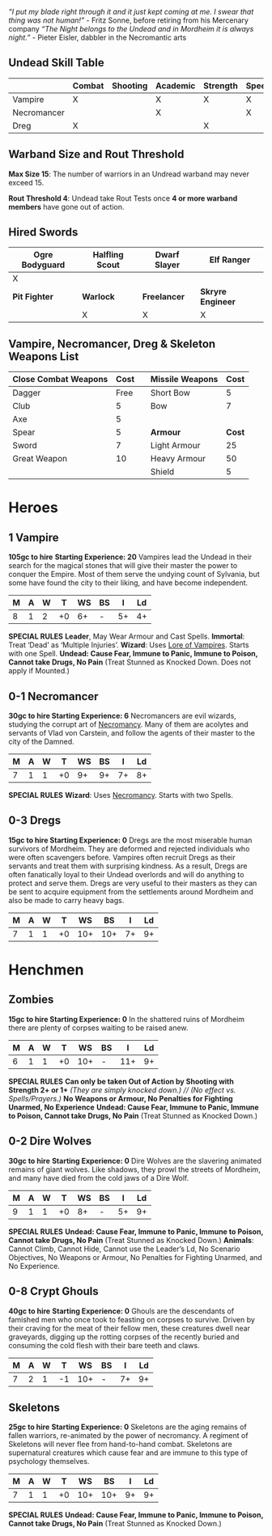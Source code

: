 *“I put my blade right through it and it just kept coming at me. I swear that thing was not human!”* - Fritz Sonne, before retiring from his Mercenary company
*“The Night belongs to the Undead and in Mordheim it is always night.”* - Pieter Eisler, dabbler in the Necromantic arts
## Undead Skill Table

|             | **Combat** | **Shooting** | **Academic** | **Strength** | **Speed** | **Rogue** |
| ----------- | ---------- | ------------ | ------------ | ------------ | --------- | --------- |
| Vampire     | X          |              | X            | X            | X         |           |
| Necromancer |            |              | X            |              | X         |           |
| Dreg        | X          |              |              | X            |           | X         |

## Warband Size and Rout Threshold
**Max Size 15**: The number of warriors in an Undread warband may never exceed 15.

**Rout Threshold 4**: Undead take Rout Tests once **4 or more warband members** have gone out of action.
## Hired Swords
| Ogre Bodyguard  | Halfling Scout | Dwarf Slayer   | Elf Ranger          |
| --------------- | -------------- | -------------- | ------------------- |
| X               |                |                |                     |
| **Pit Fighter** | **Warlock**    | **Freelancer** | **Skryre Engineer** |
|                 | X              | X              | X                   |

## Vampire, Necromancer, Dreg & Skeleton Weapons List

| Close Combat Weapons | Cost |     | Missile Weapons | Cost     |
| -------------------- | ---- | --- | --------------- | -------- |
| Dagger               | Free |     | Short Bow       | 5        |
| Club                 | 5    |     | Bow             | 7        |
| Axe                  | 5    |     |                 |          |
| Spear                | 5    |     | **Armour**      | **Cost** |
| Sword                | 7    |     | Light Armour    | 25       |
| Great Weapon         | 10   |     | Heavy Armour    | 50       |
|                      |      |     | Shield          | 5        |

# Heroes
## 1 Vampire
**105gc to hire**
**Starting Experience: 20**
Vampires lead the Undead in their search for the magical stones that will give their master the power to conquer the Empire. Most of them serve the undying count of Sylvania, but some have found the city to their liking, and have become independent.

| M   | A   | W   | T   | WS  | BS  | I   | Ld  |
| --- | --- | --- | --- | --- | --- | --- | --- |
| 8   | 1   | 2   | +0  | 6+  | -   | 5+  | 4+  |

**SPECIAL RULES**
**Leader**, May Wear Armour and Cast Spells.
**Immortal**: Treat ‘Dead’ as ‘Multiple Injuries’.
**Wizard**: Uses [Lore of Vampires](4%20Magic/Lore%20of%20Vampires.md). Starts with one Spell.
**Undead: Cause Fear, Immune to Panic, Immune to Poison, Cannot take Drugs, No Pain**
(Treat Stunned as Knocked Down. Does not apply if Mounted.)
## 0-1 Necromancer
**30gc to hire
Starting Experience: 6**
Necromancers are evil wizards, studying the corrupt art of [Necromancy](4%20Magic/Necromancy.md). Many of them are acolytes and servants of Vlad von Carstein, and follow the agents of their master to the city of the Damned.

| M   | A   | W   | T   | WS  | BS  | I   | Ld  |
| --- | --- | --- | --- | --- | --- | --- | --- |
| 7   | 1   | 1   | +0  | 9+  | 9+  | 7+  | 8+  |

**SPECIAL RULES**
**Wizard**: Uses [Necromancy](4%20Magic/Necromancy.md). Starts with two Spells.
## 0-3 Dregs
**15gc to hire
Starting Experience: 0**
Dregs are the most miserable human survivors of Mordheim. They are deformed and rejected individuals who were often scavengers before. Vampires often recruit Dregs as their servants and treat them with surprising kindness. As a result, Dregs are often fanatically loyal to their Undead overlords and will do anything to protect and serve them.
Dregs are very useful to their masters as they can be sent to acquire equipment from the settlements around Mordheim and also be made to carry heavy bags.

| M   | A   | W   | T   | WS  | BS  | I   | Ld  |
| --- | --- | --- | --- | --- | --- | --- | --- |
| 7   | 1   | 1   | +0  | 10+ | 10+ | 7+  | 9+  |

# Henchmen
## Zombies
**15gc to hire
Starting Experience: 0**
In the shattered ruins of Mordheim there are plenty of corpses waiting to be raised anew.

| M   | A   | W   | T   | WS  | BS  | I   | Ld  |
| --- | --- | --- | --- | --- | --- | --- | --- |
| 6   | 1   | 1   | +0  | 10+ | -   | 11+ | 9+  |

**SPECIAL RULES**
**Can only be taken Out of Action by Shooting with Strength 2+ or 1+** *(They are simply knocked down.) // (No effect vs. Spells/Prayers.)*
**No Weapons or Armour, No Penalties for Fighting Unarmed, No Experience**
**Undead: Cause Fear, Immune to Panic, Immune to Poison, Cannot take Drugs, No Pain**
(Treat Stunned as Knocked Down.)
## 0-2 Dire Wolves
**30gc to hire**
**Starting Experience: 0**
Dire Wolves are the slavering animated remains of giant wolves. Like shadows, they prowl the streets of Mordheim, and many have died from the cold jaws of a Dire Wolf.

| M   | A   | W   | T   | WS  | BS  | I   | Ld  |
| --- | --- | --- | --- | --- | --- | --- | --- |
| 9   | 1   | 1   | +0  | 8+  | -   | 5+  | 9+  |

**SPECIAL RULES**
**Undead: Cause Fear, Immune to Panic, Immune to Poison, Cannot take Drugs, No Pain**
(Treat Stunned as Knocked Down.)
**Animals**: Cannot Climb, Cannot Hide, Cannot use the Leader’s Ld, No Scenario Objectives, No Weapons or Armour, No Penalties for Fighting Unarmed, and No Experience.
## 0-8 Crypt Ghouls
**40gc to hire**
**Starting Experience: 0**
Ghouls are the descendants of famished men who once took to feasting on corpses to survive. Driven by their craving for the meat of their fellow men, these creatures dwell near graveyards, digging up the rotting corpses of the recently buried and consuming the cold flesh with their bare teeth and claws.

| M   | A   | W   | T   | WS  | BS  | I   | Ld  |
| --- | --- | --- | --- | --- | --- | --- | --- |
| 7   | 2   | 1   | -1  | 10+ | -   | 7+  | 9+  |

## Skeletons
**25gc to hire**
**Starting Experience: 0**
Skeletons are the aging remains of fallen warriors, re-animated by the power of necromancy. A regiment of Skeletons will never flee from hand-to-hand combat. Skeletons are supernatural creatures which cause fear and are immune to this type of psychology themselves.

| M   | A   | W   | T   | WS  | BS  | I   | Ld  |
| --- | --- | --- | --- | --- | --- | --- | --- |
| 7   | 1   | 1   | +0  | 10+ | 10+ | 9+  | 9+  |

**SPECIAL RULES**
**Undead: Cause Fear, Immune to Panic, Immune to Poison, Cannot take Drugs, No Pain**
(Treat Stunned as Knocked Down.)
